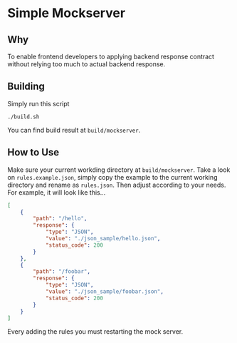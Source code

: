 # Simple Mockserver

## Why

To enable frontend developers to applying backend response contract without relying too much to actual backend response.

## Building

Simply run this script

```
./build.sh
```

You can find build result at `build/mockserver`.

## How to Use

Make sure your current workding directory at `build/mockserver`. Take a look on `rules.example.json`, simply copy the example to the current working directory and rename as `rules.json`. Then adjust according to your needs. For example, it will look like this...

```json
[
    {
        "path": "/hello",
        "response": {
            "type": "JSON",
            "value": "./json_sample/hello.json",
            "status_code": 200
        }
    },
    {
        "path": "/foobar",
        "response": {
            "type": "JSON",
            "value": "./json_sample/foobar.json",
            "status_code": 200
        }
    }
]
```

Every adding the rules you must restarting the mock server.